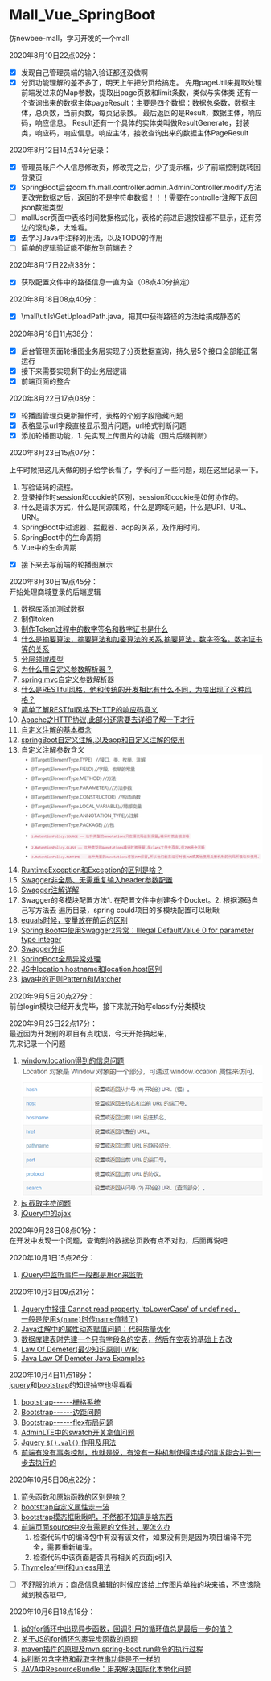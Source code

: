 # Mall_Vue_SpringBoot
仿newbee-mall，学习开发的一个mall

2020年8月10日22点02分：
- [x] 发现自己管理员端的输入验证都还没做啊
- [x] 分页功能理解的差不多了，明天上午把分页给搞定。
先用pageUtil来提取处理前端发过来的Map参数，提取出page页数和limit条数，类似与实体类
还有一个查询出来的数据主体pageResult：主要是四个数据：数据总条数，数据主体，总页数，当前页数，每页记录数。
最后返回的是Result，数据主体，响应码，响应信息。
Result还有一个具体的实体类叫做ResultGenerate，封装类，响应码，响应信息，响应主体，接收查询出来的数据主体PageResult

2020年8月12日14点34分记录：

- [x] 管理员账户个人信息修改页，修改完之后，少了提示框，少了前端控制跳转回登录页
- [x] SpringBoot后台com.fh.mall.controller.admin.AdminController.modify方法更改完数据之后，返回的不是字符串数据！！！需要在controller注解下返回json数据类型
- [ ] mallUser页面中表格时间数据格式化，表格的前进后退按钮都不显示，还有旁边的滚动条，太难看。
- [x] 去学习Java中注释的用法，以及TODO的作用
- [ ] 简单的逻辑验证能不能放到前端去？

2020年8月17日22点38分：
- [x] 获取配置文件中的路径信息一直为空（08点40分搞定）

2020年8月18日08点40分：
- [x] \mall\utils\GetUploadPath.java，把其中获得路径的方法给搞成静态的

2020年8月18日11点38分：
- [x] 后台管理页面轮播图业务层实现了分页数据查询，持久层5个接口全部能正常运行
- [x] 接下来需要实现剩下的业务层逻辑
- [x] 前端页面的整合

2020年8月22日17点08分：

- [x] 轮播图管理页更新操作时，表格的个别字段隐藏问题
- [x] 表格显示url字段直接显示图片问题，url格式判断问题
- [x] 添加轮播图功能，1. 先实现上传图片的功能（图片后缀判断）

2020年8月23日15点07分：

上午时候把这几天做的例子给学长看了，学长问了一些问题，现在这里记录一下。

1. 写验证码的流程。
2. 登录操作时session和cookie的区别，session和cookie是如何协作的。
3. 什么是请求方式，什么是同源策略，什么是跨域问题，什么是URI、URL、URN。
4. SpringBoot中过滤器、拦截器、aop的关系，及作用时间。
5. SpringBoot中的生命周期
6. Vue中的生命周期

- [x] 接下来去写前端的轮播图展示

2020年8月30日19点45分：  
开始处理商城登录的后端逻辑
1. 数据库添加测试数据
2. 制作token
3. [制作Token过程中的数字签名和数字证书是什么](http://www.ruanyifeng.com/blog/2011/08/what_is_a_digital_signature.html)
4. [什么是摘要算法，摘要算法和加密算法的关系,摘要算法，数字签名，数字证书等的关系](https://www.jianshu.com/p/47a8498e47d0)
5. [分层领域模型](https://juejin.im/post/6844903636334542856#heading-1)
6. [为什么用自定义参数解析器？]()
7. [spring mvc自定义参数解析器](https://blog.csdn.net/guanzhengyinqin/article/details/85255840)
8. [什么是RESTful风格，他和传统的开发相比有什么不同，为啥出现了这种风格？](https://www.jianshu.com/p/91600da4df95)
9. [简单了解RESTful风格下HTTP的响应码意义](https://www.jianshu.com/p/7893169a7c93)
10. [Apache之HTTP协议,此部分还需要去详细了解一下才行](https://blog.51cto.com/shjia/1432670)
11. [自定义注解的基本概念](https://blog.csdn.net/luckykapok918/article/details/79290109)
12. [springBoot自定义注解,以及aop和自定义注解的使用](https://www.zhihu.com/question/24863332)
13. 自定义注解参数含义  
![自定义注解中的注解参数含义](src/main/resources/static/admin/plugins/flag-icon-css/flags/4x3/自定义注解中的注解参数含义.png)
14. [RuntimeException和Exception的区别是啥？](https://zhuanlan.zhihu.com/p/47258269)
15. [Swagger非全局、无需重复输入header参数配置](https://www.jianshu.com/p/6e5ee9dd5a61)
16. [Swagger注解详解](https://blog.csdn.net/xiaojin21cen/article/details/78654652)
17. Swagger的多模块配置方法1. 在配置文件中创建多个Docket。2. 根据源码自己写方法去 遍历目录，spring could项目的多模块配置可以瞅瞅
18. [equals时候，变量放在前后的区别](https://blog.csdn.net/zhaoxiangjun_/article/details/77093294)
19. [Spring Boot中使用Swagger2异常：Illegal DefaultValue 0 for parameter type integer](https://cloud.tencent.com/developer/article/1600539)
20. [Swagger分组](https://blog.csdn.net/sinat_35626559/article/details/104920802)
21. [SpringBoot全局异常处理](https://www.cnblogs.com/fishpro/p/spring-boot-study-throwable.html#_label2)
22. [JS中location.hostname和location.host区别](http://www.5idev.com/p-javascript_location_hostname.shtml)
23. [java中的正则Pattern和Matcher](https://blog.csdn.net/yin380697242/article/details/52049999)

2020年9月5日20点27分：  
前台login模块已经开发完毕，接下来就开始写classify分类模块

2020年9月25日22点17分：  
最近因为开发别的项目有点耽误，今天开始搞起来，  
先来记录一个问题
1. [window.location得到的信息问题](https://www.cnblogs.com/zhabayi/p/6419938.html)
![window.location](src/main/resources/static/admin/plugins/flag-icon-css/flags/4x3/image.png)
2. [js 截取字符问题](https://www.jb51.net/article/42482.htm)
3. [jQuery中的ajax](https://www.cnblogs.com/tylerdonet/p/3520862.html)

2020年9月28日08点01分：  
在开发中发现一个问题，查询到的数据总页数有点不对劲，后面再说吧

2020年10月1日15点26分：
1. [jQuery中监听事件一般都是用on来监听]()

2020年10月3日09点21分：
1. [Jquery中报错 Cannot read property 'toLowerCase' of undefined，  
一般是使用`$(name)`时传name值错了)](https://qiita.com/BRSF/items/4f4e39bd82778b976392)
2. [Java注解中的属性动态赋值问题：代码质量优化]()
3. [数据库建表时先建一个只有字段名的空表，然后在空表的基础上去改]()
4. [Law Of Demeter(最少知识原则) Wiki](https://en.wikipedia.org/wiki/Law_of_Demeter)
5. [Java Law Of Demeter Java Examples](https://alvinalexander.com/java/java-law-of-demeter-java-examples/#:~:text=The%20Law%20of%20Demeter%20for%20functions%20requires%20that,in%20the%20scope%20of%20M.%20Head%20First%20Java.)

2020年10月4日11点18分：  
[jquery]()和[bootstrap]()的知识抽空也得看看
1. [bootstrap------栅格系统](https://getbootstrap.com/docs/4.4/layout/grid/)
2. [Bootstrap------边距问题](https://getbootstrap.com/docs/4.4/utilities/spacing/)
3. [Bootstrap------flex布局问题](https://getbootstrap.com/docs/4.4/utilities/flex/)
4. [AdminLTE中的swatch开关拿值问题]()
5. [Jquery `$().val()` 作用及用法]()
6. [前端有没有事务控制，也就是说，有没有一种机制使得连续的请求能合并到一步去执行的]()

2020年10月5日08点22分：
1. [箭头函数和原始函数的区别是啥？]()
2. [bootstrap自定义属性走一波]()
3. [bootstrap模态框瞅瞅吧，不然都不知道是啥东西]()
4. [前端页面source中没有需要的文件时，要怎么办]()
   1. 检查代码中的编译包中有没有该文件，如果没有则是因为项目编译不完全，需要重新编译。
   2. 检查代码中该页面是否具有相关的页面js引入
5. [Thymeleaf中if和unless用法](https://blog.csdn.net/u014374009/article/details/104267168)
- [ ] 不舒服的地方：商品信息编辑的时候应该给上传图片单独的块来搞，不应该隐藏到模态框中。

2020年10月6日18点18分：
1. [js的for循环中出现异步函数，回调引用的循环值总是最后一步的值？](https://www.cnblogs.com/csuwujing/p/8021913.html)
2. [关于JS的for循环包裹异步函数的问题](https://www.jianshu.com/p/690f58a3ff7b)
3. [maven插件的原理及mvn spring-boot:run命令的执行过程]()
4. [js判断包含字符和截取字符串功能是不一样的]()
5. [JAVA中ResourceBundle：用来解决国际化本地化问题]()
